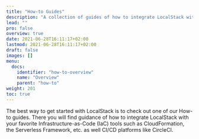```yaml
---
title: "How-to Guides"
description: "A collection of guides of how to integrate LocalStack with various tools."
lead: ""
pro: false
overview: true
date: 2021-06-28T16:11:17+02:00
lastmod: 2021-06-28T16:11:17+02:00
draft: false
images: []
menu:
  docs:
    identifier: "how-to-overview"
    name: "Overview"
    parent: "how-to"
weight: 201
toc: true
---
```


The best way to get started with LocalStack is to check out one of our How-to guides.
There you will find guidance of how to integrate LocalStack with your favorite Infrastructure-as-Code (IaC) tools
such as CloudFormation, the Serverless Framework, etc. as well CI/CD platforms like CircleCI. 

